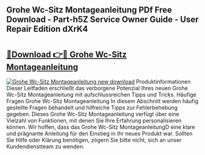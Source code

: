 ## Grohe Wc-Sitz Montageanleitung PDf Free Download - Part-h5Z Service Owner Guide - User Repair Edition dXrK4

# <h2><a href="http://df8nha.blite.top/?on=Grohe+Wc-Sitz+Montageanleitung">🔗Download 👉🔴 Grohe Wc-Sitz Montageanleitung</a></h2>

[![Grohe Wc-Sitz Montageanleitung new download](https://i.imgur.com/lujVjoI.png)](http://df8nha.blite.top/?on=Grohe+Wc-Sitz+Montageanleitung)
Produktinformationen Dieser Leitfaden erschließt das verborgene Potenzial Ihres neuen Grohe Wc-Sitz Montageanleitung mit aufschlussreichen Tipps und Tricks. Häufige Fragen Grohe Wc-Sitz Montageanleitung In diesem Abschnitt werden häufig gestellte Fragen behandelt und hilfreiche Tipps zur Fehlerbehebung gegeben. Dieses Grohe Wc-Sitz Montageanleitung verfügt über eine Vielzahl von Funktionen, mit denen Sie Ihre Erfahrung personalisieren können. Wir hoffen, dass das Grohe Wc-Sitz MontageanleitungD eine klare und prägnante Anleitung für den Einstieg in Ihr neues Produkt war. Sollten Sie Hilfe oder Klärung benötigen, zögern Sie bitte nicht, sich an unser Kundendienstteam zu wenden.
